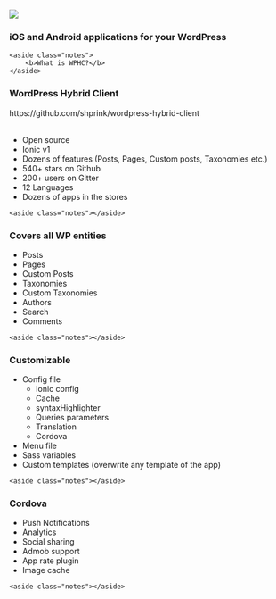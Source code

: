 <section>
    <img src="../../img/wphc-logo.png" style="margin-top: 100px" class="img-plain"/>
    <h3>iOS and Android applications for your WordPress</h3>
    
    <aside class="notes">
        <b>What is WPHC?</b>
    </aside>
</section>

<section>
    <h3>WordPress Hybrid Client</h3>
    https://github.com/shprink/wordpress-hybrid-client
    <br/>
    <br/>
    <ul>
        <li>Open source</li>
        <li>Ionic v1</li>
        <li>Dozens of features (Posts, Pages, Custom posts, Taxonomies etc.)</li>
        <li>540+ stars on Github</li>
        <li>200+ users on Gitter</li>
        <li>12 Languages</li>
        <li>Dozens of apps in the stores</li>
    </ul>
    
    <aside class="notes"></aside>
</section>

<section>
    <h3>Covers all WP entities</h3>
    <ul>
        <li>Posts</li>
        <li>Pages</li>
        <li>Custom Posts</li>
        <li>Taxonomies</li>
        <li>Custom Taxonomies</li>
        <li>Authors</li>
        <li>Search</li>
        <li>Comments</li>
    </ul>
    
    <aside class="notes"></aside>
</section>

<section>
    <h3>Customizable</h3>
    <ul>
        <li>Config file
            <ul>
                <li>Ionic config</li>
                <li>Cache</li>
                <li>syntaxHighlighter</li>
                <li>Queries parameters</li>
                <li>Translation</li>
                <li>Cordova</li>
            </ul>
        </li>
        <li>Menu file</li>
        <li>Sass variables</li>
        <li>Custom templates (overwrite any template of the app)</li>
    </ul>
    
    <aside class="notes"></aside>
</section>

<section>
    <h3>Cordova</h3>
    <ul>
        <li>Push Notifications</li>
        <li>Analytics</li>
        <li>Social sharing</li>
        <li>Admob support</li>
        <li>App rate plugin</li>
        <li>Image cache</li>
    </ul>
    
    <aside class="notes"></aside>
</section>
